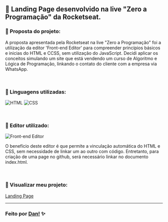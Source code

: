 ## 👾 Landing Page desenvolvido na live "Zero a Programação" da Rocketseat. <br>

### 📌 Proposta do projeto:

A proposta apresentada pela Rocketseat na live "Zero a Programação" foi a utilização da editor 'Front-end Editor' para compreender princípios básicos e inicias do HTML e CCSS, sem utilização do JavaScript. Decidi aplicar os conceitos simulando um site que está vendendo um curso de Algoritmo e Lógica de Programação, linkando o contato do cliente com a empresa via WhatsApp.

<br>

### 📌 Linguagens utilizadas:

![HTML](https://img.shields.io/badge/-HTML5-E34F26?style=for-the-badge&logo=html5&logoColor=white) 
![CSS](https://img.shields.io/badge/-CSS3-1572B6?style=for-the-badge&logo=css3&logoColor=white)

<br>

### 📌 Editor utilizado:

![Front-end Editor](https://img.shields.io/badge/Front_end_Editor-6eff51?style=for-the-badge&logo=front%20end%20editor&logoColor=white)

O benefício deste editor é que permite a vinculação automática do HTML e CSS, sem necessidade de linkar um ao outro com código. Entretanto, para criação de uma page no github, será necessário linkar no documento index.html.

<br>

### 📌 Visualizar meu projeto:

[Landing Page](https://danvasquesc.github.io/zero-a-programacao-rocketseat)

---

### Feito por [Dan!](https://github.com/danvasquesc) ✨
